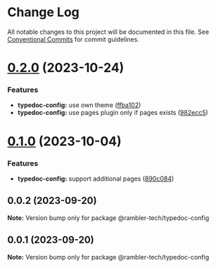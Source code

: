 # Change Log

All notable changes to this project will be documented in this file.
See [Conventional Commits](https://conventionalcommits.org) for commit guidelines.

# [0.2.0](https://github.com/rambler-digital-solutions/rambler-configs/compare/@rambler-tech/typedoc-config@0.1.0...@rambler-tech/typedoc-config@0.2.0) (2023-10-24)

### Features

- **typedoc-config:** use own theme ([ffba102](https://github.com/rambler-digital-solutions/rambler-configs/commit/ffba102751bf9e298bd0e4f25d8a372ba1d2db57))
- **typedoc-config:** use pages plugin only if pages exists ([982ecc5](https://github.com/rambler-digital-solutions/rambler-configs/commit/982ecc599a755ef9e4e34bc33cdb3e44e2b2ec7e))

# [0.1.0](https://github.com/rambler-digital-solutions/rambler-configs/compare/@rambler-tech/typedoc-config@0.0.2...@rambler-tech/typedoc-config@0.1.0) (2023-10-04)

### Features

- **typedoc-config:** support additional pages ([890c084](https://github.com/rambler-digital-solutions/rambler-configs/commit/890c084a81fe9367cdbcdb3277c710044274d22a))

## 0.0.2 (2023-09-20)

**Note:** Version bump only for package @rambler-tech/typedoc-config

## 0.0.1 (2023-09-20)

**Note:** Version bump only for package @rambler-tech/typedoc-config
